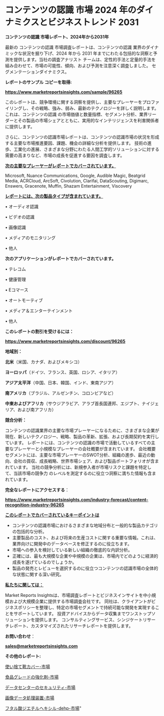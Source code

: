 # コンテンツの認識 市場 2024 年のダイナミクスとビジネストレンド 2031

<strong>コンテンツの認識 市場レポート、2024年から2031年</strong>

最新の コンテンツの認識 市場調査レポートは、コンテンツの認識 業界のダイナミックな状況を掘り下げ、2024 年から 2031 年までにわたる包括的な洞察と予測を提供します。当社の調査アナリスト チームは、定性的手法と定量的手法を組み合わせて、市場の可能性、傾向、および予測を注意深く調査しました。 セグメンテーションダイナミクス。



<strong>レポートのサンプル コピーを取得:</strong> <a href=https://www.marketreportsinsights.com/sample/96265>

<strong><u>https://www.marketreportsinsights.com/sample/96265</u></strong></a>

このレポートは、競争環境に関する洞察を提供し、主要なプレーヤーをプロファイリングし、その戦略、強み、弱み、最新のテクノロジーを詳しく説明します。 これは、コンテンツの認識 の市場価値と数量指標、セグメント分析、業界リーダーとその製品の市場シェアとともに、実用的なインテリジェンスを利害関係者に提供します。

さらに、コンテンツの認識市場レポートは、コンテンツの認識市場の状況を形成する主要な市場推進要因、課題、機会の詳細な分析を提供します。 技術の進歩、工業化の進展、さまざまな分野にわたる人間工学的ソリューションに対する需要の高まりなど、市場の成長を促進する要因を調査します。



<strong><u>次の主要なプレーヤーがレポートでカバーされています。</u></strong>

Microsoft, Nuance Communications, Google, Audible Magic, Beatgrid Media, ACRCloud, ArcSoft, Civolution, Clarifai, DataScouting, Digimarc, Enswers, Gracenote, Muffin, Shazam Entertainment, Viscovery



<strong><u><b>レポートには、次の製品タイプが含まれています。</b></u></strong>

• オーディオ認識

• ビデオの認識

• 画像認識

• メディアのモニタリング

• 他人



<strong><b>次のアプリケーションがレポートでカバーされています。</b></strong>

• テレコム

• 健康管理

• Eコマース

• オートモーティブ

• メディア＆エンターテインメント

• 他人



<strong><b>このレポートの割引を受けるには：</b></strong><a href=https://www.marketreportsinsights.com/discount/96265>

<strong><u>https://www.marketreportsinsights.com/discount/96265</u></strong></a>



<strong>地域別：</strong>



<strong>北米</strong>（米国、カナダ、およびメキシコ）



<strong>ヨーロッパ</strong>（ドイツ、フランス、英国、ロシア、イタリア）



<strong>アジア太平洋</strong>（中国、日本、韓国、インド、東南アジア）



<strong>南アメリカ</strong>（ブラジル、アルゼンチン、コロンビアなど）



<strong>中東およびアフリカ</strong>（サウジアラビア、アラブ首長国連邦、エジプト、ナイジェリア、および南アフリカ）



<strong>競合分析：</strong>

コンテンツの認識業界の主要な市場プレーヤーになるために、さまざまな企業が現在、新しいテクノロジー、戦略、製品の革新、拡張、および長期契約を実行しています。 レポートには、コンテンツの認識の市場で活動しているすべての主要なプレーヤーと小規模なプレーヤーの会社概要が含まれています。 会社概要セグメントには、主要な市場プレーヤーのSWOT分析、組織の進歩、最近の動向、会社の買収、成長戦略、世界市場シェア、および製品ポートフォリオが含まれています。 当社の競争分析には、新規参入者が市場リスクと課題を特定して、当該市場の競争力 のレベルを測定するのに役立つ洞察に満ちた情報も含まれています。



<strong>完全なレポートにアクセスする</strong>：

<a href=https://www.marketreportsinsights.com/industry-forecast/content-recognition-industry-96265>

<strong><u>https://www.marketreportsinsights.com/industry-forecast/content-recognition-industry-96265</u></strong></a>



<strong><u><b>このレポートでカバーされているキーポイントは</b></u></strong>
<ul>
  <li>コンテンツの認識市場におけるさまざまな地域分布と一般的な製品カテゴリの包括的な分析。</li>
  <li>主要製品のコスト、および将来の生産コストに関する重要な情報。これは、業界向けに開発中のデータベースを修正するのに役立ちます。</li>
  <li>市場への参入を検討している新しい組織の徹底的な内訳分析。</li>
  <li>正確には、最も大規模な企業や中規模の企業は、市場内でどのように経済的成長を遂げているのでしょうか。</li>
  <li>製品の発売とレビューを選択するのに役立つコンテンツの認識市場の全体的な状態に関する深い研究。</li>
</ul>


<strong><u><b>私たちに関しては：</b></u></strong>

Market Reports Insightsは、市場調査レポートとビジネスインサイトを中小規模および大規模企業に提供する市場調査会社です。 同社は、クライアントがビジネスポリシーを整理し、特定の市場セグメントで持続可能な開発を実現することをサポートしています。 投資アドバイスからデータ収集までワンストップソリューションを提供します。 コンサルティングサービス、シンジケートリサーチレポート、カスタマイズされたリサーチレポートを提供します。



<strong><b>お問い合わせ</b></strong>：

<a href=mailto:sales@marketreportsinsights.com>

<strong><u>sales@marketreportsinsights.com</u></strong></a>



<strong>その他のレポート:</strong>

<a href=https://www.linkedin.com/pulse/使い捨て靴カバー-市場-2030-年までの需要に焦点を当てた-2023-年調査レポート-6cbaf/>使い捨て靴カバー-市場</a>

<a href=https://www.linkedin.com/pulse/食品グレードの強化剤-市場-2030-年までの需要に焦点を当てた-2023-emtqf/>食品グレードの強化剤-市場</a>

<a href=https://www.linkedin.com/pulse/データセンターのセキュリティ-市場-2023-収益と成長ドライバー-2030-gfsif/>データセンターのセキュリティ-市場</a>

<a href=https://www.linkedin.com/pulse/画像データ処理装置-市場-2023-swot-分析と成長率-2030-analytics-achievers-24-analysis-ctjef/>画像データ処理装置-市場</a>

<a href=https://www.linkedin.com/pulse/フタル酸ジエチルヘキシル-dehp-市場-2023-swot-分析と最新イノベーション-9hzof/>フタル酸ジエチルヘキシル-dehp-市場</a>"
